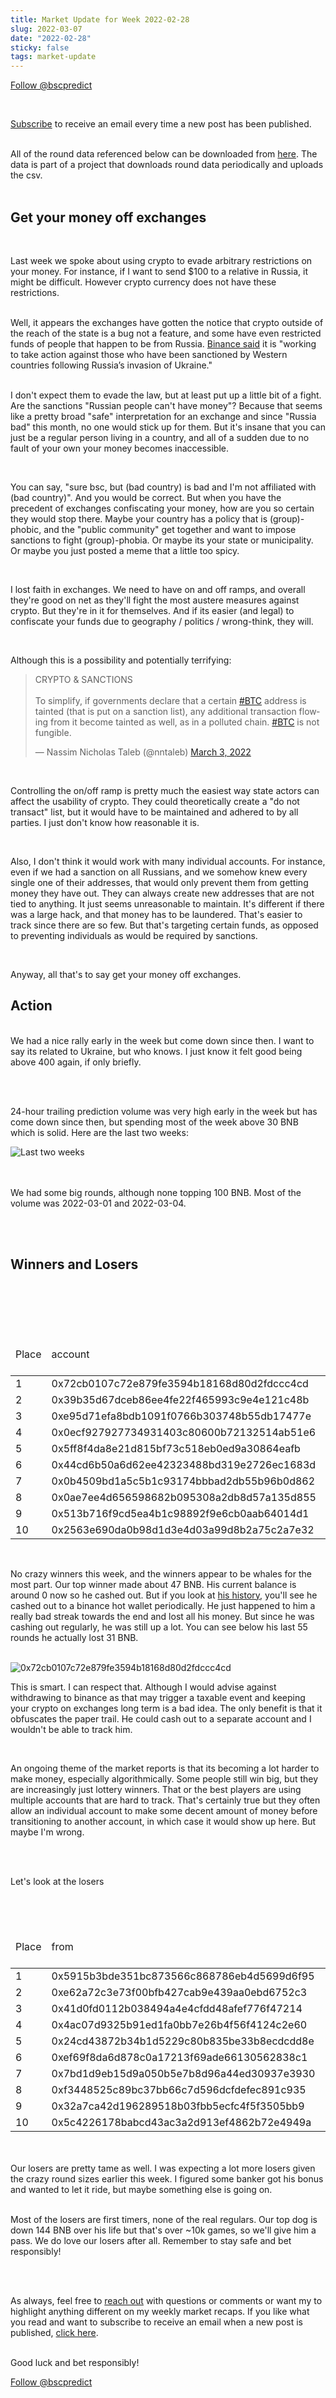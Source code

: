 ```yaml
---
title: Market Update for Week 2022-02-28
slug: 2022-03-07
date: "2022-02-28"
sticky: false
tags: market-update
---
```

<a href="https://twitter.com/bscpredict?ref_src=twsrc%5Etfw" class="twitter-follow-button" data-show-count="false">Follow @bscpredict</a><script async src="https://platform.twitter.com/widgets.js" charset="utf-8"></script>

<br/>

<a class="underline" href="https://forms.zohopublic.com/contact631/form/BSCPredictMailingList/formperma/FfjprXQKPkAZNTCcpdNfWQfMlHQvkuBkPvEldZqsUWs">Subscribe</a> to receive an email every time a new post has been published.

<br/>
All of the round data referenced below can be downloaded from <a class="underline" href="https://github.com/bsc-predict/bsc-predict-updater/tree/master/data/v2/main">here</a>. The data is part of a project that downloads round data periodically and uploads the csv.
<br/><br/>

<h2 class="text-2xl underline">Get your money off exchanges</h2>
<br/>

Last week we spoke about using crypto to evade arbitrary restrictions on your money. For instance, if I want to send $100 to a relative in Russia, it might be difficult. However crypto currency does not have these restrictions.

<br/>
Well, it appears the exchanges have gotten the notice that crypto outside of the reach of the state is a bug not a feature, and some have even restricted funds of people that happen to be from Russia. <a href="https://www.wsj.com/livecoverage/russia-ukraine-latest-news-2022-02-26/card/crypto-exchange-binance-says-it-is-taking-steps-against-sanction-targets-P8TSn40r41XhFvMaXsEi" class="underline">Binance said</a> it is "working to take action against those who have been sanctioned by Western countries following Russia’s invasion of Ukraine."


<br/>
<br/>

I don't expect them to evade the law, but at least put up a little bit of a fight. Are the sanctions "Russian people can't have money"? Because that seems like a pretty broad "safe" interpretation for an exchange and since "Russia bad" this month, no one would stick up for them. But it's insane that you can just be a regular person living in a country, and all of a sudden due to no fault of your own your money becomes inaccessible.

<br/>

You can say, "sure bsc, but (bad country) is bad and I'm not affiliated with (bad country)". And you would be correct. But when you have the precedent of exchanges confiscating your money, how are you so certain they would stop there. Maybe your country has a policy that is (group)-phobic, and the "public community" get together and want to impose sanctions to fight (group)-phobia. Or maybe its your state or municipality. Or maybe you just posted a meme that a little too spicy.


<br/>

I lost faith in exchanges. We need to have on and off ramps, and overall they're good on net as they'll fight the most austere measures against crypto. But they're in it for themselves. And if its easier (and legal) to confiscate your funds due to geography / politics / wrong-think, they will.


<br/>

Although this is a possibility and potentially terrifying:
<br/>

<blockquote class="twitter-tweet"><p lang="en" dir="ltr">CRYPTO &amp; SANCTIONS<br><br>To simplify, if governments declare that a certain <a href="https://twitter.com/hashtag/BTC?src=hash&amp;ref_src=twsrc%5Etfw">#BTC</a> address is tainted (that is put on a sanction list), any additional transaction flowing from it become tainted as well, as in a polluted chain. <a href="https://twitter.com/hashtag/BTC?src=hash&amp;ref_src=twsrc%5Etfw">#BTC</a> is not fungible.</p>&mdash; Nassim Nicholas Taleb (@nntaleb) <a href="https://twitter.com/nntaleb/status/1499501613093949451?ref_src=twsrc%5Etfw">March 3, 2022</a></blockquote> <script async src="https://platform.twitter.com/widgets.js" charset="utf-8"></script> 

<br/>


Controlling the on/off ramp is pretty much the easiest way state actors can affect the usability of crypto. They could theoretically create a "do not transact" list, but it would have to be maintained and adhered to by all parties. I just don't know how reasonable it is. 

<br/>

Also, I don't think it would work with many individual accounts. For instance, even if we had a sanction on all Russians, and we somehow knew every single one of their addresses, that would only prevent them from getting money they have out. They can always create new addresses that are not tied to anything. It just seems unreasonable to maintain. It's different if there was a large hack, and that money has to be laundered. That's easier to track since there are so few. But that's targeting certain funds, as opposed to preventing individuals as would be required by sanctions.

<br/>

Anyway, all that's to say get your money off exchanges.

<div class="divider"></div>




<h2 class="text-2xl underline">Action</h2>

<br/>
We had a nice rally early in the week but come down since then. I want to say its related to Ukraine, but who knows. I just know it felt good being above 400 again, if only briefly.

<br/><br/>

24-hour trailing prediction volume was very high early in the week but has come down since then, but spending most of the week above 30 BNB which is solid. Here are the last two weeks:

<img src="https://i.imgur.com/SADLcMf.png" alt="Last two weeks">



<br/><br/>
We had some big rounds, although none topping 100 BNB. Most of the volume was 2022-03-01 and 2022-03-04.


<br/><br/>

<div class="divider"></div>
<h2 class="text-2xl underline">Winners and Losers</h2>


<br/>



<br/><br/>

<table class="table w-screen">
  <thead>
    <tr><td>Place</td><td>account</td><td>games played</td><td>won</td><td>won USD</td><td>Winnings Even Money</td><td>Average bet size</td></tr>
  </thead>

  <tbody>
<tr><td>1</td><td>0x72cb0107c72e879fe3594b18168d80d2fdccc4cd</td><td>105</td><td>47.62</td><td> 18,096</td><td>7.07</td><td>3.26</td></tr>
<tr><td>2</td><td>0x39b35d67dceb86ee4fe22f465993c9e4e121c48b</td><td>139</td><td>39.86</td><td> 15,147</td><td>10.46</td><td>3.8</td></tr>
<tr><td>3</td><td>0xe95d71efa8bdb1091f0766b303748b55db17477e</td><td>171</td><td>39.17</td><td> 14,884</td><td>6.55</td><td>1.04</td></tr>
<tr><td>4</td><td>0x0ecf927927734931403c80600b72132514ab51e6</td><td>89</td><td>31.02</td><td>  11,788</td><td>12.94</td><td>2.11</td></tr>
<tr><td>5</td><td>0x5ff8f4da8e21d815bf73c518eb0ed9a30864eafb</td><td>374</td><td>29.72</td><td> 11,292</td><td>30.87</td><td>1.53</td></tr>
<tr><td>6</td><td>0x44cd6b50a6d62ee42323488bd319e2726ec1683d</td><td>215</td><td>27.29</td><td> 10,370</td><td>4.88</td><td>1.82</td></tr>
<tr><td>7</td><td>0x0b4509bd1a5c5b1c93174bbbad2db55b96b0d862</td><td>248</td><td>27.0</td><td>  10,260</td><td>34.47</td><td>0.55</td></tr>
<tr><td>8</td><td>0x0ae7ee4d656598682b095308a2db8d57a135d855</td><td>52</td><td>26.62</td><td>  10,117</td><td>0.58</td><td>1.28</td></tr>
<tr><td>9</td><td>0x513b716f9cd5ea4b1c98892f9e6cb0aab64014d1</td><td>51</td><td>26.52</td><td>  10,078</td><td>1.93</td><td>2.54</td></tr>
<tr><td>10</td><td>0x2563e690da0b98d1d3e4d03a99d8b2a75c2a7e32</td><td>404</td><td>24.14</td><td>9,175</td><td>6.63</td><td>1.98</td></tr>
  </tbody>
</table>


<br/>

No crazy winners this week, and the winners appear to be whales for the most part. Our top winner made about 47 BNB. His current balance is around 0 now so he cashed out. But if you look at <a href="https://bscscan.com/txs?a=0x72cb0107c72e879fe3594b18168d80d2fdccc4cd" class="underline">his history</a>, you'll see he cashed out to a binance hot wallet periodically. He just happened to him a really bad streak towards the end and lost all his money. But since he was cashing out regularly, he was still up a lot. You can see below his last 55 rounds he actually lost 31 BNB.

<br/>

<img src="https://i.imgur.com/ToQh4hb.png" alt="0x72cb0107c72e879fe3594b18168d80d2fdccc4cd"/>

<br/>


This is smart. I can respect that. Although I would advise against withdrawing to binance as that may trigger a taxable event and keeping your crypto on exchanges long term is a bad idea. The only benefit is that it obfuscates the paper trail. He could cash out to a separate account and I wouldn't be able to track him.


<br/>


An ongoing theme of the market reports is that its becoming a lot harder to make money, especially algorithmically. Some people still win big, but they are increasingly just lottery winners. That or the best players are using multiple accounts that are hard to track. That's certainly true but they often allow an individual account to make some decent amount of money before transitioning to another account, in which case it would show up here. But maybe I'm wrong.


<br/><br/>

Let's look at the losers

<br/><br/>

<table class="table w-screen">
  <thead>
    <tr><td>Place</td><td>from</td><td>games played</td><td>won</td><td>won USD</td><td>Winnings Even Money</td><td>Average bet size</td></tr>
  </thead>
    <tbody>
<tr><td>1</td><td>0x5915b3bde351bc873566c868786eb4d5699d6f95</td><td>327</td><td>-51.18</td><td> -19,448.0</td><td>-16.1</td><td>2.57</td></tr>
<tr><td>2</td><td>0xe62a72c3e73f00bfb427cab9e439aa0ebd6752c3</td><td>28</td><td>-51.14</td><td>  -19,433.0</td><td>-6.72</td><td>4.29</td></tr>
<tr><td>3</td><td>0x41d0fd0112b038494a4e4cfdd48afef776f47214</td><td>962</td><td>-43.58</td><td> -16,562.0</td><td>-52.26</td><td>0.95</td></tr>
<tr><td>4</td><td>0x4ac07d9325b91ed1fa0bb7e26b4f56f4124c2e60</td><td>215</td><td>-43.57</td><td> -16,556.0</td><td>-26.86</td><td>1.66</td></tr>
<tr><td>5</td><td>0x24cd43872b34b1d5229c80b835be33b8ecdcdd8e</td><td>397</td><td>-40.88</td><td> -15,536.0</td><td>-25.22</td><td>2.43</td></tr>
<tr><td>6</td><td>0xef69f8da6d878c0a17213f69ade66130562838c1</td><td>285</td><td>-39.15</td><td> -14,877.0</td><td>-9.34</td><td>0.95</td></tr>
<tr><td>7</td><td>0x7bd1d9eb15d9a050b5e7b8d96a44ed30937e3930</td><td>248</td><td>-38.65</td><td> -14,687.0</td><td>-28.52</td><td>1.11</td></tr>
<tr><td>8</td><td>0xf3448525c89bc37bb66c7d596dcfdefec891c935</td><td>212</td><td>-36.65</td><td> -13,927.0</td><td>8.54	1</td><td>17</td></tr>
<tr><td>9</td><td>0x32a7ca42d196289518b03fbb5ecfc4f5f3505bb9</td><td>396</td><td>-36.29</td><td> -13,792.0</td><td>-7.53</td><td>2.04</td></tr>
<tr><td>10</td><td>0x5c4226178babcd43ac3a2d913ef4862b72e4949a</td><td>281</td><td>-35.99</td><td>-13,677.0</td><td>-35.78</td><td>1.61</td></tr>
  </tbody>
</table>


<br/><br/>
Our losers are pretty tame as well. I was expecting a lot more losers given the crazy round sizes earlier this week. I figured some banker got his bonus and wanted to let it ride, but maybe something else is going on. 
<br/><br/>

Most of the losers are first timers, none of the real regulars. Our top dog is down 144 BNB over his life but that's over ~10k games, so we'll give him a pass. We do love our losers after all. Remember to stay safe and bet responsibly!

<br/><br/>

As always, feel free to <a class="underline" href="mailto:contact@bscpredict.com">reach out</a> with questions or comments or want my to highlight anything different on my weekly market recaps. If you like what you read and want to subscribe to receive an email when a new post is published, <a class="underline" href="https://forms.zoho.com/contact631/form/BSCPredictMailingList">click here</a>.
<br/><br/>

Good luck and bet responsibly!
<div class="divider"></div>

<a href="https://twitter.com/bscpredict?ref_src=twsrc%5Etfw" class="twitter-follow-button" data-show-count="false">Follow @bscpredict</a><script async src="https://platform.twitter.com/widgets.js" charset="utf-8"></script>